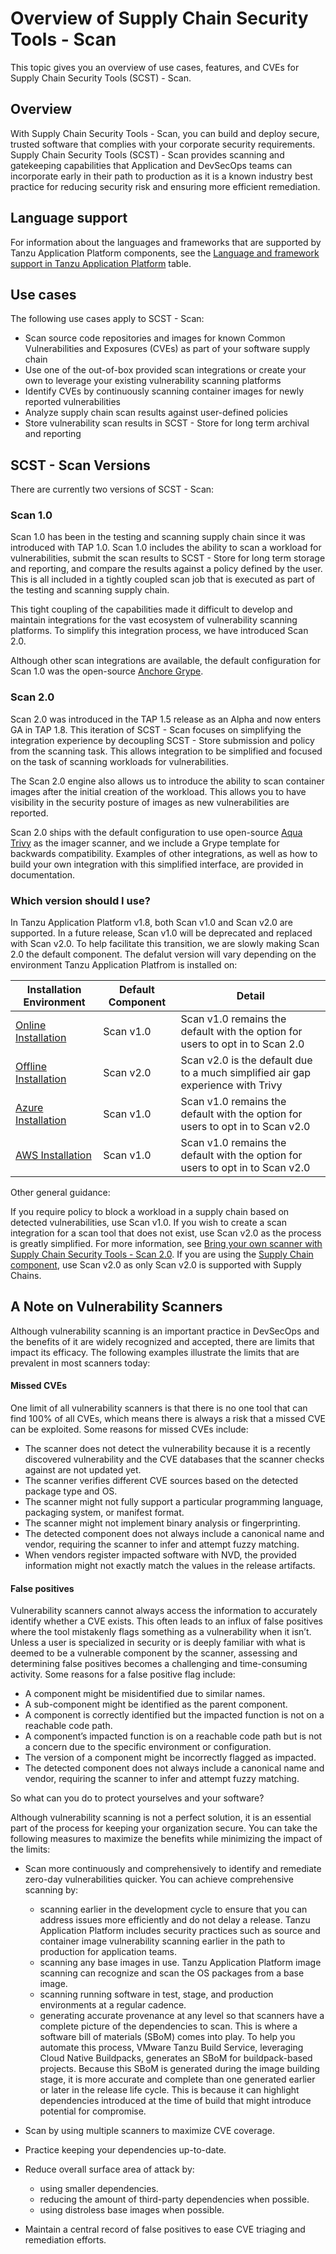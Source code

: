 # Overview of Supply Chain Security Tools - Scan

This topic gives you an overview of use cases, features, and CVEs for Supply Chain Security Tools (SCST) - Scan.

## <a id="overview"></a>Overview

With Supply Chain Security Tools - Scan, you can build and deploy 
secure, trusted software that complies with your corporate security requirements. 
Supply Chain Security Tools (SCST) - Scan provides scanning and gatekeeping capabilities 
that Application and DevSecOps teams can incorporate early in their path to 
production as it is a known industry best practice for reducing security risk 
and ensuring more efficient remediation.

## <a id="use-cases"></a>Language support

For information about the languages and frameworks that are supported by Tanzu Application Platform components, see the [Language and framework support in Tanzu Application Platform](../about-package-profiles.hbs.md#language-support) table.

## <a id="use-cases"></a>Use cases

The following use cases apply to SCST - Scan:

- Scan source code repositories and images for known Common Vulnerabilities and Exposures (CVEs) as part of your software supply chain
- Use one of the out-of-box provided scan integrations or create your own to leverage your existing vulnerability scanning platforms
- Identify CVEs by continuously scanning container images for newly reported vulnerabilities
- Analyze supply chain scan results against user-defined policies
- Store vulnerability scan results in SCST - Store for long term archival and reporting

## <a id="scst-scan-feat"></a>SCST - Scan Versions

There are currently two versions of SCST - Scan:

### Scan 1.0

Scan 1.0 has been in the testing and scanning supply chain since it was introduced with TAP 1.0.  Scan 1.0 includes the ability to scan a workload for vulnerabilities, submit the scan results to SCST - Store for long term storage and reporting, and compare the results against a policy defined by the user.  This is all included in a tightly coupled scan job that is executed as part of the testing and scanning supply chain.  

This tight coupling of the capabilities made it difficult to develop and maintain integrations for the vast ecosystem of vulnerability scanning platforms.  To simplify this integration process, we have introduced Scan 2.0.

Although other scan integrations are available, the default configuration for Scan 1.0 was the open-source [Anchore Grype](https://anchore.com/opensource/).

### Scan 2.0

Scan 2.0 was introduced in the TAP 1.5 release as an Alpha and now enters GA in TAP 1.8.  This iteration of SCST - Scan focuses on simplifying the integration experience by decoupling SCST - Store submission and policy from the scanning task.  This allows integration to be simplified and focused on the task of scanning workloads for vulnerabilities. 

The Scan 2.0 engine also allows us to introduce the ability to scan container images after the initial creation of the workload.  This allows you to have visibility in the security posture of images as new vulnerabilities are reported.

Scan 2.0 ships with the default configuration to use open-source [Aqua Trivy](https://www.aquasec.com/products/trivy/) as the imager scanner, and we include a Grype template for backwards compatibility.  Examples of other integrations, as well as how to build your own integration with this simplified interface, are provided in documentation.

### Which version should I use?

In Tanzu Application Platform v1.8, both Scan v1.0 and Scan v2.0 are supported.  In a future release, Scan v1.0 will be deprecated and replaced with Scan v2.0.  To help facilitate this transition, we are slowly making Scan 2.0 the default component.  The defalut version will vary depending on the environment Tanzu Application Platfrom is installed on:

| Installation Environment | Default Component | Detail |
| --- | --- | --- |
| [Online Installation](../install-online/intro.hbs.md) | Scan v1.0 | Scan v1.0 remains the default with the option for users to opt in to Scan 2.0 |
| [Offline Installation](../install-offline/intro.hbs.md) | Scan v2.0 | Scan v2.0 is the default due to a much simplified air gap experience with Trivy |
| [Azure Installation](../install-azure/intro.hbs.md)| Scan v1.0 | Scan v1.0 remains the default with the option for users to opt in to Scan v2.0 |
| [AWS Installation](../install-aws/intro.hbs.md)| Scan v1.0 | Scan v1.0 remains the default with the option for users to opt in to Scan v2.0 |

Other general guidance:

If you require policy to block a workload in a supply chain based on detected vulnerabilities, use Scan v1.0.
If you wish to create a scan integration for a scan tool that does not exist, use Scan v2.0 as the process is greatly simplified. For more information, see [Bring your own scanner with Supply Chain Security Tools - Scan 2.0](./bring-your-own-scanner.hbs.md).
If you are using the [Supply Chain component](../supply-chain/about.hbs.md), use Scan v2.0 as only Scan v2.0 is supported with Supply Chains.

## <a id="scst-scan-note"></a>A Note on Vulnerability Scanners

Although vulnerability scanning is an important practice in DevSecOps and 
the benefits of it are widely recognized and accepted, 
there are limits that impact its efficacy. 
The following examples illustrate the limits that are prevalent in most scanners today:

#### <a id="missed-cves"></a>Missed CVEs

One limit of all vulnerability scanners is that there is 
no one tool that can find 100% of all CVEs, which means there is always a risk 
that a missed CVE can be exploited. Some reasons for missed CVEs include:

- The scanner does not detect the vulnerability because it is a recently discovered vulnerability 
and the CVE databases that the scanner checks against are not updated yet.
- The scanner verifies different CVE sources based on the detected package type and OS.
- The scanner might not fully support a particular programming language, packaging system, or
manifest format.
- The scanner might not implement binary analysis or fingerprinting.
- The detected component does not always include a canonical name and vendor, requiring the scanner
to infer and attempt fuzzy matching.
- When vendors register impacted software with NVD, the provided information might not exactly match
the values in the release artifacts.

#### <a id="false-positives"></a>False positives

Vulnerability scanners cannot always access the information to accurately identify whether a CVE exists. 
This often leads to an influx of false positives where the tool mistakenly flags something as a vulnerability when it isn’t. 
Unless a user is specialized in security or is deeply familiar with what is deemed to be a vulnerable component by the scanner, 
assessing and determining false positives becomes a challenging and time-consuming activity. Some reasons for a false positive flag include:

- A component might be misidentified due to similar names.
- A sub-component might be identified as the parent component.
- A component is correctly identified but the impacted function is not on a reachable code path.
- A component’s impacted function is on a reachable code path but is not a concern due to the specific environment or configuration.
- The version of a component might be incorrectly flagged as impacted.
- The detected component does not always include a canonical name and vendor, requiring the scanner to infer and attempt fuzzy matching.

So what can you do to protect yourselves and your software?

Although vulnerability scanning is not a perfect solution, it is an essential part 
of the process for keeping your organization secure. 
You can take the following measures to maximize the benefits while minimizing 
the impact of the limits:

- Scan more continuously and comprehensively to identify and remediate zero-day vulnerabilities quicker. You can achieve comprehensive scanning by:

    - scanning earlier in the development cycle to ensure that you can address issues more efficiently and do not delay a release. 
    Tanzu Application Platform includes security practices such as source and container image vulnerability scanning earlier in the path to production for application teams.
    - scanning any base images in use. Tanzu Application Platform image scanning can recognize and scan the OS packages from a base image.
    - scanning running software in test, stage, and production environments at a regular cadence.
    - generating accurate provenance at any level so that scanners have a complete picture of the dependencies to scan. 
    This is where a software bill of materials (SBoM) comes into play. To help you automate this process, VMware Tanzu Build Service, 
    leveraging Cloud Native Buildpacks, generates an SBoM for buildpack-based projects. 
    Because this SBoM is generated during the image building stage, it is more accurate and complete than one generated earlier or later in the release life cycle. 
    This is because it can highlight dependencies introduced at the time of build that might introduce potential for compromise.
- Scan by using multiple scanners to maximize CVE coverage.
- Practice keeping your dependencies up-to-date.
- Reduce overall surface area of attack by:
  - using smaller dependencies.
  - reducing the amount of third-party dependencies when possible.
  - using distroless base images when possible.
- Maintain a central record of false positives to ease CVE triaging and remediation efforts.
